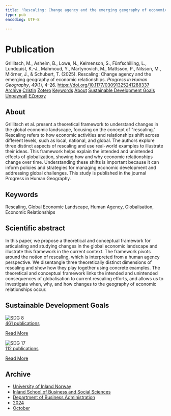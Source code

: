 ```yaml
---
title: 'Rescaling: Change agency and the emerging geography of economic relationships'
type: pub
encoding: UTF-8

---
```

<h1>Publication</h1>
<article id="csl-bib-container-WRSZWR5P" class="csl-bib-container">
  <div class="csl-bib-body"> <div class="csl-entry">Grillitsch, M., Asheim, B., Lowe, N., Kelmenson, S., Fünfschilling, L., Lundquist, K.-J., Mahmoud, Y., Martynovich, M., Mattsson, P., Nilsson, M., Miörner, J., &#38; Schubert, T. (2025). Rescaling: Change agency and the emerging geography of economic relationships. <i>Progress in Human Geography</i>, <i>49</i>(1), 4–26. <a href="https://doi.org/10.1177/03091325241288337">https://doi.org/10.1177/03091325241288337</a></div> </div>
  <div class="csl-bib-buttons">
    <a href="#taxonomy-article-WRSZWR5P" alt="archive" class="csl-bib-button">Archive</a>
    <a href="https://app.cristin.no/results/show.jsf?id=2313402" alt="Cristin" class="csl-bib-button">Cristin</a>
    <a href="http://zotero.org/groups/5881554/items/WRSZWR5P" alt="Zotero" class="csl-bib-button">Zotero</a>
    <a href="#keywords-article-WRSZWR5P" alt="keywords" class="csl-bib-button">Keywords</a>
    <a href="#about-article-WRSZWR5P" alt="about_pub" class="csl-bib-button">About</a>
    <a href="#sdg-article-WRSZWR5P" alt="sdg" class="csl-bib-button">Sustainable Development Goals</a>
    <a href="https://journals.sagepub.com/doi/pdf/10.1177/03091325241288337" alt="Unpaywall" class="csl-bib-button">Unpaywall</a>
    <a href="https://journals.sagepub.com/doi/pdf/10.1177/03091325241288337" alt="EZproxy" class="csl-bib-button">EZproxy</a>
  </div>
  <div id="csl-bib-meta-container-WRSZWR5P"></div>
</article>
<div id="csl-bib-meta-WRSZWR5P" class="csl-bib-meta">
  <article id="about-article-WRSZWR5P" class="about_pub-article">
    <h1>About</h1>
    Grillitsch et al. present a theoretical framework to understand changes in the global economic landscape, focusing on the concept of "rescaling." Rescaling refers to how economic activities and relationships shift across different levels, such as local, national, and global. The authors explore three distinct aspects of rescaling and use real-world examples to illustrate their ideas. This framework helps explain the intended and unintended effects of globalization, showing how and why economic relationships change over time. Understanding these shifts is important because it can inform policies and strategies for managing economic development and addressing global challenges. This study is published in the journal Progress in Human Geography.
  </article>
  <article id="keywords-article-WRSZWR5P" class="keywords-article">
    <h1>Keywords</h1>
    Rescaling, Global Economic Landscape, Human Agency, Globalisation, Economic Relationships
  </article>
  <article id="abstract-article-WRSZWR5P" class="abstract-article">
    <h1>Scientific abstract</h1>
    In this paper, we propose a theoretical and conceptual framework for articulating and studying changes in the global economic landscape and illustrate this framework in the current context. The framework pivots around the notion of rescaling, which is interpreted from a human agency perspective. We disentangle three theoretically distinct dimensions of rescaling and show how they play together using concrete examples. The theoretical and conceptual framework links the intended and unintended consequences of globalisation to current rescaling efforts, and allows us to investigate when, why, and how changes to the geography of economic relationships occur.
  </article>
  <article id="sdg-article-WRSZWR5P" class="sdg-article">
    <h1>Sustainable Development Goals</h1>
    <div class="sdg-container"><div id="sdg8" class="sdg">
        <img src="{{< params subfolder >}}images/sdg/sdg08_en.png" class="image" alt="SDG 8">
        <div class="sdg-overlay">
          <a href="/en/archive/?key=?sdg=8#archive" class="sdg-publication-count"><span>461</span> publications</a>
          <p><a href="https://sdgs.un.org/goals/goal8" class="sdg-read-more">Read More</a></p>
        </div>
      </div> <div id="sdg17" class="sdg">
        <img src="{{< params subfolder >}}images/sdg/sdg17_en.png" class="image" alt="SDG 17">
        <div class="sdg-overlay">
          <a href="/en/archive/?key=?sdg=17#archive" class="sdg-publication-count"><span>112</span> publications</a>
          <p><a href="https://sdgs.un.org/goals/goal17" class="sdg-read-more">Read More</a></p>
        </div>
      </div></div>
  </article>
  <article id="taxonomy-article-WRSZWR5P" class="taxonomy-article">
    <h1>Archive</h1>
    <ul>
      <li>
        <a href="/en/archive/?key=3DCRN523">University of Inland Norway</a>
      </li>
      <li>
        <a href="/en/archive/?key=DU8Q9LN9">Inland School of Business and Social Sciences</a>
      </li>
      <li>
        <a href="/en/archive/?key=3IQA89I8">Department of Business Administration</a>
      </li>
      <li>
        <a href="/en/archive/?key=ZM8AGK3A">2024</a>
      </li>
      <li>
        <a href="/en/archive/?key=P2QEXFCS">October</a>
      </li>
    </ul>
  </article>
</div>
